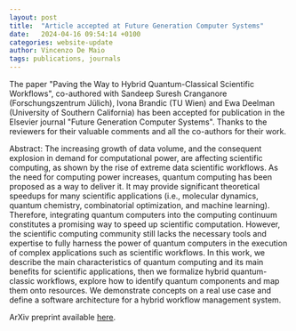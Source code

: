 ```yaml
---
layout: post
title:  "Article accepted at Future Generation Computer Systems"
date:   2024-04-16 09:54:14 +0100
categories: website-update
author: Vincenzo De Maio
tags: publications, journals
---
```

The paper "Paving the Way to Hybrid Quantum-Classical Scientific Workflows", co-authored with Sandeep Suresh Cranganore (Forschungszentrum Jülich), Ivona Brandic (TU Wien) and Ewa Deelman (University of Southern California) has been accepted for publication in the Elsevier journal "Future Generation Computer Systems". Thanks to the reviewers for their valuable comments and all the co-authors for their work.

Abstract: The increasing growth of data volume, and the consequent explosion in demand for computational power, are affecting scientific computing, as shown by the rise of extreme data scientific workflows. As the need for computing power increases, quantum computing has been proposed as a way to deliver it. It may provide significant theoretical speedups for many scientific applications (i.e., molecular dynamics, quantum chemistry, combinatorial optimization, and machine learning).  Therefore, integrating quantum computers into the computing continuum constitutes a promising way to speed up scientific computation.  However, the scientific computing community still lacks the necessary tools and expertise to fully harness the power of quantum computers in the execution of complex applications such as scientific workflows. In this work, we describe the main characteristics of quantum computing and its main benefits for scientific applications, then we formalize hybrid quantum-classic workflows, explore how to identify quantum components and map them onto resources. We demonstrate concepts on a real use case and define a software architecture for a hybrid workflow management system. 

ArXiv preprint available [here](https://arxiv.org/abs/2404.10389).

